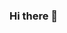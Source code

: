 ### Hi there 👋
<!--
**Andikazidanef15/Andikazidanef15** is a ✨ _special_ ✨ repository because its `README.md` (this file) appears on your GitHub profile.

## 🔭 My name is Andika Zidane Faturrahman
## 😄 You can call me Dika/Zidane 
## 🌱 Currently mathematics's undergraduate student at Bandung Institute of Technology (ITB)
## 🌱 I'm currently learn Python, R and also interested in learning more about Data Science and Google products
## 🤔 I’m looking to collaborate with Developer Students Club at Bandung Institute of Technology to improve my knowledge and understanding about Google products and their application that can be used to enhance my learning in Data Science
## 📫 You can reach me via https://www.linkedin.com/in/andika-zidane-faturrahman-790853193/ 
-->
